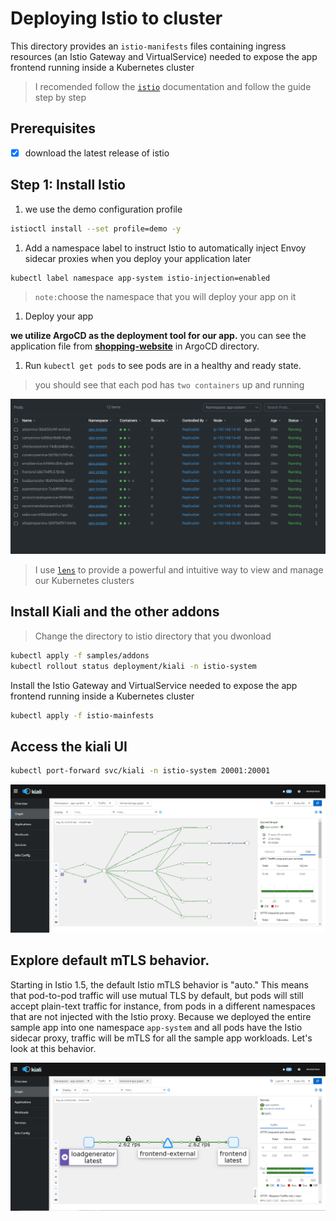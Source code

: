 # Deploying Istio to cluster

This directory provides an `istio-manifests` files containing ingress resources (an Istio Gateway and VirtualService) needed to expose the app frontend running inside a Kubernetes cluster

> I recomended follow the [`istio`](https://istio.io/latest/docs/setup/getting-started/) documentation and follow the guide step by step

## Prerequisites
- [X] download the latest release of istio

## Step 1: Install Istio
1. we use the demo configuration profile

  ```bash
  istioctl install --set profile=demo -y
  ```

1. Add a namespace label to instruct Istio to automatically inject Envoy sidecar proxies when you deploy your application later

  ```bash
  kubectl label namespace app-system istio-injection=enabled
  ```
> `note:`choose the namespace that you will deploy your app on it

1. Deploy your app

**we utilize ArgoCD as the deployment tool for our app.** you can see the application file from **[shopping-website](../ArgoCD/app-of-apps/shopping-website.yaml)** in ArgoCD directory.

1. Run `kubectl get pods` to see pods are in a healthy and ready state.

 > you should see that each pod has `two containers` up and running 

![app-pods](../images/app-pods.png)   

> I use [`lens`](https://k8slens.dev/) to provide a powerful and intuitive way to view and manage our Kubernetes clusters

## Install Kiali and the other addons 

> Change the directory to istio directory that you dwonload 
 
  ```bash
  kubectl apply -f samples/addons
  kubectl rollout status deployment/kiali -n istio-system
  ```

 Install the Istio Gateway and VirtualService needed to expose the app frontend running inside a Kubernetes cluster

  ```bash
  kubectl apply -f istio-mainfests
  ```
 ## Access the kiali UI

   ```bash
   kubectl port-forward svc/kiali -n istio-system 20001:20001
   ```
![kiali-graph](../images/kiali.png)

## Explore default mTLS behavior.

Starting in Istio 1.5, the default Istio mTLS behavior is "auto." This means that pod-to-pod traffic will use mutual TLS by default, but pods will still accept plain-text traffic for instance, from pods in a different namespaces that are not injected with the Istio proxy. Because we deployed the entire sample app into one namespace `app-system` and all pods have the Istio sidecar proxy, traffic will be mTLS for all the sample app workloads. Let's look at this behavior.

![kiali-graph](../images/kiali2.png)